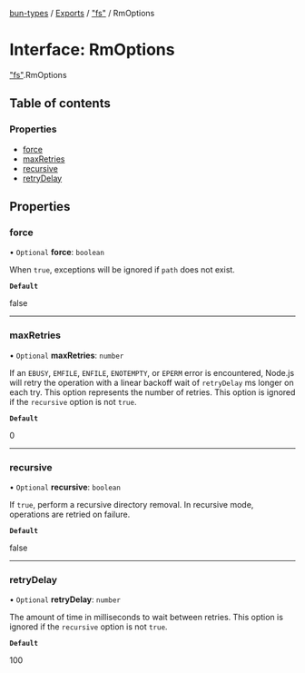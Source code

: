 [bun-types](https://oven-sh.github.io/bun-types/README.md) / [Exports](https://oven-sh.github.io/bun-types/modules.md) / ["fs"](https://oven-sh.github.io/bun-types/modules/fs_.md) / RmOptions

# Interface: RmOptions

["fs"](https://oven-sh.github.io/bun-types/modules/fs_.md).RmOptions

## Table of contents

### Properties

- [force](https://oven-sh.github.io/bun-types/interfaces/fs_.RmOptions.md#force)
- [maxRetries](https://oven-sh.github.io/bun-types/interfaces/fs_.RmOptions.md#maxretries)
- [recursive](https://oven-sh.github.io/bun-types/interfaces/fs_.RmOptions.md#recursive)
- [retryDelay](https://oven-sh.github.io/bun-types/interfaces/fs_.RmOptions.md#retrydelay)

## Properties

### force

• `Optional` **force**: `boolean`

When `true`, exceptions will be ignored if `path` does not exist.

**`Default`**

false

___

### maxRetries

• `Optional` **maxRetries**: `number`

If an `EBUSY`, `EMFILE`, `ENFILE`, `ENOTEMPTY`, or
`EPERM` error is encountered, Node.js will retry the operation with a linear
backoff wait of `retryDelay` ms longer on each try. This option represents the
number of retries. This option is ignored if the `recursive` option is not
`true`.

**`Default`**

0

___

### recursive

• `Optional` **recursive**: `boolean`

If `true`, perform a recursive directory removal. In
recursive mode, operations are retried on failure.

**`Default`**

false

___

### retryDelay

• `Optional` **retryDelay**: `number`

The amount of time in milliseconds to wait between retries.
This option is ignored if the `recursive` option is not `true`.

**`Default`**

100
